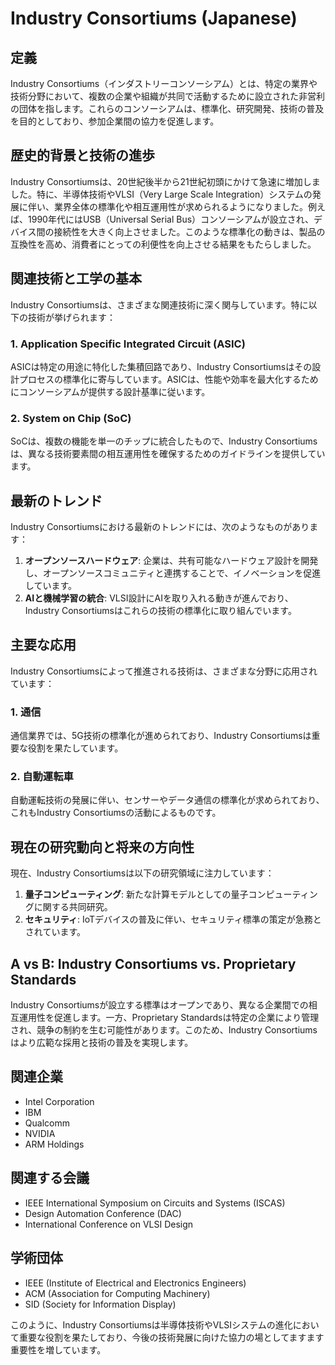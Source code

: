 # Industry Consortiums (Japanese)

## 定義
Industry Consortiums（インダストリーコンソーシアム）とは、特定の業界や技術分野において、複数の企業や組織が共同で活動するために設立された非営利の団体を指します。これらのコンソーシアムは、標準化、研究開発、技術の普及を目的としており、参加企業間の協力を促進します。

## 歴史的背景と技術の進歩
Industry Consortiumsは、20世紀後半から21世紀初頭にかけて急速に増加しました。特に、半導体技術やVLSI（Very Large Scale Integration）システムの発展に伴い、業界全体の標準化や相互運用性が求められるようになりました。例えば、1990年代にはUSB（Universal Serial Bus）コンソーシアムが設立され、デバイス間の接続性を大きく向上させました。このような標準化の動きは、製品の互換性を高め、消費者にとっての利便性を向上させる結果をもたらしました。

## 関連技術と工学の基本
Industry Consortiumsは、さまざまな関連技術に深く関与しています。特に以下の技術が挙げられます：

### 1. Application Specific Integrated Circuit (ASIC)
ASICは特定の用途に特化した集積回路であり、Industry Consortiumsはその設計プロセスの標準化に寄与しています。ASICは、性能や効率を最大化するためにコンソーシアムが提供する設計基準に従います。

### 2. System on Chip (SoC)
SoCは、複数の機能を単一のチップに統合したもので、Industry Consortiumsは、異なる技術要素間の相互運用性を確保するためのガイドラインを提供しています。

## 最新のトレンド
Industry Consortiumsにおける最新のトレンドには、次のようなものがあります：

1. **オープンソースハードウェア**: 企業は、共有可能なハードウェア設計を開発し、オープンソースコミュニティと連携することで、イノベーションを促進しています。
2. **AIと機械学習の統合**: VLSI設計にAIを取り入れる動きが進んでおり、Industry Consortiumsはこれらの技術の標準化に取り組んでいます。

## 主要な応用
Industry Consortiumsによって推進される技術は、さまざまな分野に応用されています：

### 1. 通信
通信業界では、5G技術の標準化が進められており、Industry Consortiumsは重要な役割を果たしています。

### 2. 自動運転車
自動運転技術の発展に伴い、センサーやデータ通信の標準化が求められており、これもIndustry Consortiumsの活動によるものです。

## 現在の研究動向と将来の方向性
現在、Industry Consortiumsは以下の研究領域に注力しています：

1. **量子コンピューティング**: 新たな計算モデルとしての量子コンピューティングに関する共同研究。
2. **セキュリティ**: IoTデバイスの普及に伴い、セキュリティ標準の策定が急務とされています。

## A vs B: Industry Consortiums vs. Proprietary Standards
Industry Consortiumsが設立する標準はオープンであり、異なる企業間での相互運用性を促進します。一方、Proprietary Standardsは特定の企業により管理され、競争の制約を生む可能性があります。このため、Industry Consortiumsはより広範な採用と技術の普及を実現します。

## 関連企業
- Intel Corporation
- IBM
- Qualcomm
- NVIDIA
- ARM Holdings

## 関連する会議
- IEEE International Symposium on Circuits and Systems (ISCAS)
- Design Automation Conference (DAC)
- International Conference on VLSI Design

## 学術団体
- IEEE (Institute of Electrical and Electronics Engineers)
- ACM (Association for Computing Machinery)
- SID (Society for Information Display)

このように、Industry Consortiumsは半導体技術やVLSIシステムの進化において重要な役割を果たしており、今後の技術発展に向けた協力の場としてますます重要性を増しています。